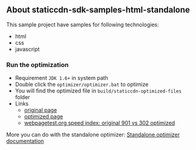 
About staticcdn-sdk-samples-html-standalone
-------------------------------------------
This sample project have samples for following technologies:
* html
* css
* javascript



### Run the optimization 

* Requirement `JDK 1.6+` in system path
* Double click the `optimizer/optimizer.bat` to optimize
* You will find the optimized file in `build/staticcdn-optimized-files` folder
* Links
  * [original page](http://cdn.rawgit.com/mrduguo/staticcdn-sdk/master/samples/html-standalone/wwwroot/index.html)
  * [optimized page](http://www.statico.io/preview/be46b304e08c465ed950233496a1a22e.html)
  * [webpagetest.org speed index: original 901 vs 302 optimized](http://www.webpagetest.org/video/compare.php?ival=100&tests=140815_WS_PKM-r:2-c:0-e:1.0,140815_B6_PKX-r:2-c:0-e:0.5)


More you can do with the standalone optimizer:
[Standalone optimizer documentation](https://github.com/mrduguo/staticcdn-sdk/blob/master/docs/StandaloneOptimizer.md)
